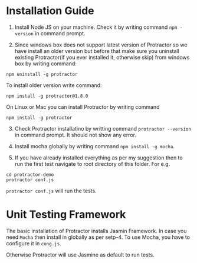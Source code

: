 # Installation Guide

1. Install Node JS on your machine. Check it by writing command `npm -version` in command prompt.

2. Since windows box does not support latest version of Protractor so we have install an older version but before that make sure you
uninstall existing Protractor(if you ever installed it, otherwise skip) from windows box by writing command:

```
npm uninstall -g protractor
```

To install older version write command:

```
npm install -g protractor@1.8.0
```

On Linux or Mac you can install Protractor by writing command

```
npm install -g protractor
```

3. Check Protractor installatino by writting command `protractor --version` in command prompt. It should not show any error.

4. Install mocha globally by writing command `npm install -g mocha`.

5. If you have already installed everything as per my suggestion then to run the first test navigate to root directory of this folder. For e.g. 

```
cd protractor-demo
protractor conf.js
```

`protractor conf.js` will run the tests.

# Unit Testing Framework

The basic installation of Protractor installs Jasmin Framework. In case you need `Mocha` then install in globally as per setp-4. To use Mocha, you have to configure it in `cong.js`.

Otherwise Protractor will use Jasmine as default to run tests.
